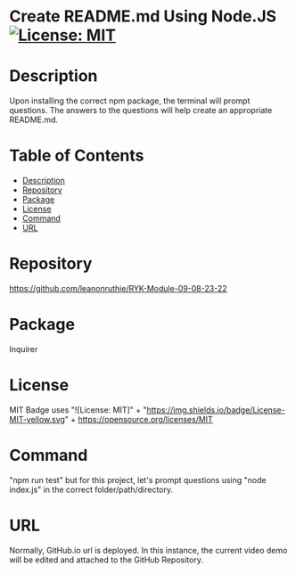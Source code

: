 
  # Create README.md Using Node.JS [![License: MIT](https://img.shields.io/badge/License-MIT-yellow.svg)](https://opensource.org/licenses/MIT)
  
  # Description
  Upon installing the correct npm package, the terminal will prompt questions. The answers to the questions will help create an appropriate README.md.

  # Table of Contents 
  * [Description](#description)
  * [Repository](#repository)
  * [Package](#package)
  * [License](#license)
  * [Command](#command)
  * [URL](#url)
  
  # Repository
  https://github.com/leanonruthie/RYK-Module-09-08-23-22
  
  # Package 
  Inquirer
  
  # License
  MIT Badge uses "![License: MIT]" + "https://img.shields.io/badge/License-MIT-yellow.svg" + https://opensource.org/licenses/MIT

  # Command
  "npm run test" but for this project, let's prompt questions using "node index.js" in the correct folder/path/directory.

  # URL 
  Normally, GitHub.io url is deployed. In this instance, the current video demo will be edited and attached to the GitHub Repository.
